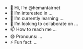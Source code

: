 - 👋 Hi, I’m @hemantairnet
- 👀 I’m interested in ...
- 🌱 I’m currently learning ...
- 💞️ I’m looking to collaborate on ...
- 📫 How to reach me ...
- 😄 Pronouns: ...
- ⚡ Fun fact: ...

<!---
hemantairnet/hemantairnet is a ✨ special ✨ repository because its `README.md` (this file) appears on your GitHub profile.
You can click the Preview link to take a look at your changes.
--->
